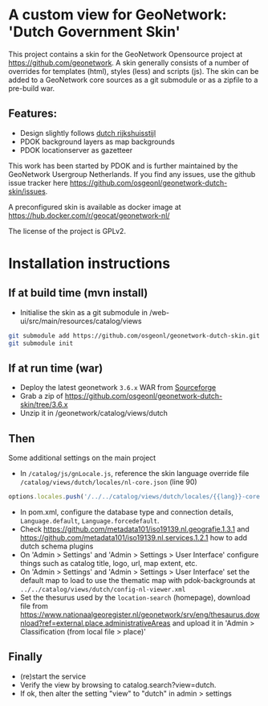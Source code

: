 # A custom view for GeoNetwork: 'Dutch Government Skin'

This project contains a skin for the GeoNetwork Opensource project at https://github.com/geonetwork. A skin generally consists of a number of overrides for templates (html), styles (less) and scripts (js). The skin can be added to a GeoNetwork core sources as a git submodule or as a zipfile to a pre-build war.

## Features:
- Design slightly follows [dutch rijkshuisstijl](https://www.rijkshuisstijl.nl/)
- PDOK background layers as map backgrounds
- PDOK locationserver as gazetteer

This work has been started by PDOK and is further maintained by the GeoNetwork Usergroup Netherlands. If you find any issues, use the github issue tracker here https://github.com/osgeonl/geonetwork-dutch-skin/issues.

A preconfigured skin is available as docker image at https://hub.docker.com/r/geocat/geonetwork-nl/

The license of the project is GPLv2.

# Installation instructions

## If at build time (mvn install)

- Initialise the skin as a git submodule in /web-ui/src/main/resources/catalog/views

```bash
git submodule add https://github.com/osgeonl/geonetwork-dutch-skin.git web-ui/src/main/resources/catalog/views/dutch 3.6.x
git submodule init
```

## If at run time (war)

- Deploy the latest geonetwork `3.6.x` WAR from [Sourceforge](https://sourceforge.net/projects/geonetwork/files/GeoNetwork_opensource/)
- Grab a zip of https://github.com/osgeonl/geonetwork-dutch-skin/tree/3.6.x
- Unzip it in /geonetwork/catalog/views/dutch

## Then

Some additional settings on the main project

- In `/catalog/js/gnLocale.js`, reference the skin language override file `/catalog/views/dutch/locales/nl-core.json` (line 90)

```javascript
options.locales.push('/../../catalog/views/dutch/locales/{{lang}}-core.json');
```

- In pom.xml, configure the database type and connection details, `Language.default`, `Language.forcedefault`.
- Check https://github.com/metadata101/iso19139.nl.geografie.1.3.1 and https://github.com/metadata101/iso19139.nl.services.1.2.1 how to add dutch schema plugins
- On 'Admin > Settings' and 'Admin > Settings > User Interface' configure things such as catalog title, logo, url, map extent, etc.
- On 'Admin > Settings' and 'Admin > Settings > User Interface' set the default map to load to use the thematic map with pdok-backgrounds at `../../catalog/views/dutch/config-nl-viewer.xml`
- Set the thesurus used by the `location-search` (homepage), download file from https://www.nationaalgeoregister.nl/geonetwork/srv/eng/thesaurus.download?ref=external.place.administrativeAreas and upload it in 'Admin > Classification (from local file > place)'

## Finally

- (re)start the service
- Verify the view by browsing to catalog.search?view=dutch. 
- If ok, then alter the setting "view" to "dutch" in admin > settings


